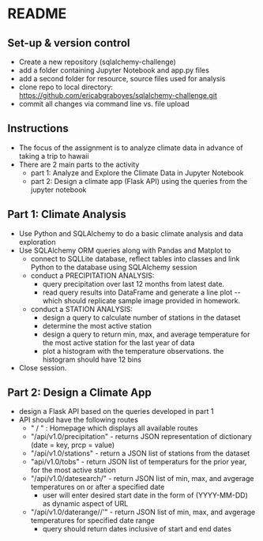 # README

## Set-up & version control
* Create a new repository (sqlalchemy-challenge)
* add a folder containing Jupyter Notebook and app.py files
* add a second folder for resource, source files used for analysis
* clone repo to local directory: https://github.com/ericabgraboyes/sqlalchemy-challenge.git
* commit all changes via command line vs. file upload

## Instructions
* The focus of the assignment is to analyze climate data in advance of taking a trip to hawaii 
* There are 2 main parts to the activity
    * part 1: Analyze and Explore the Climate Data in Jupyter Notebook
    * part 2: Design a climate app (Flask API) using the queries from the jupyter notebook

## Part 1: Climate Analysis
* Use Python and SQLAlchemy to do a basic climate analysis and data exploration
* Use SQLAlchemy ORM queries along with Pandas and Matplot to
    * connect to SQLLite database, reflect tables into classes and link Python to the database using SQLAlchemy session
    * conduct a PRECIPITATION ANALYSIS: 
        * query precipitation over last 12 months from latest date. 
        * read query results into DataFrame and generate a line plot -- which should replicate sample image provided in homework.
    * conduct a STATION ANALYSIS:
        * design a query to calculate number of stations in the dataset
        * determine the most active station
        * design a query to return min, max, and average temperature for the most active station for the last year of data
        * plot a histogram with the temperature observations. the histogram should have 12 bins
* Close session.

## Part 2: Design a Climate App
* design a Flask API based on the queries developed in part 1
* API should have the following routes
    * " / " : Homepage which displays all available routes
    * "/api/v1.0/precipitation" - returns JSON representation of dictionary (date = key, prcp = value)
    * "/api/v1.0/stations" - return a JSON list of stations from the dataset
    * "api/v1.0/tobs" - return JSON list of temperaturs for the prior year, for the most active station
    * "/api/v1.0/datesearch/<!--start-->" - return JSON list of min, max, and avgerage temperatures on or after a specified date
        * user will enter desired start date in the form of (YYYY-MM-DD) as dynamic aspect of URL
    * "/api/v1.0/daterange/<!--start-->/'<!--end-->" - return JSON list of min, max, and avgerage temperatures for specified date range
        * query should return dates inclusive of start and end dates

